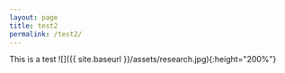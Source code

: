 ```yaml
---
layout: page
title: test2
permalink: /test2/
---
```


This is a test
![]({{ site.baseurl }}/assets/research.jpg){:height="200%"}
